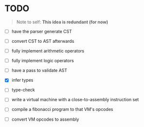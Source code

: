 # TODO

> Note to self: __This idea is redundant (for now)__
- [ ] have the parser generate CST
- [ ] convert CST to AST afterwards

- [ ] fully implement arithmetic operators
- [ ] fully implement logic operators

- [ ] have a pass to validate AST
- [X] infer types
- [ ] type-check
- [ ] write a virtual machine with a close-to-assembly instruction set
- [ ] compile a fibonacci program to that VM's opcodes
- [ ] convert VM opcodes to assembly
